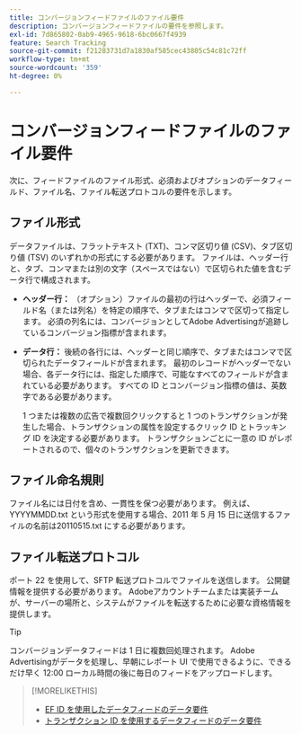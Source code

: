 ```yaml
---
title: コンバージョンフィードファイルのファイル要件
description: コンバージョンフィードファイルの要件を参照します。
exl-id: 7d865802-0ab9-4965-9618-6bc0667f4939
feature: Search Tracking
source-git-commit: f21283731d7a1830af585cec43805c54c81c72ff
workflow-type: tm+mt
source-wordcount: '359'
ht-degree: 0%

---
```


# コンバージョンフィードファイルのファイル要件

次に、フィードファイルのファイル形式、必須およびオプションのデータフィールド、ファイル名、ファイル転送プロトコルの要件を示します。

## ファイル形式

データファイルは、フラットテキスト (TXT)、コンマ区切り値 (CSV)、タブ区切り値 (TSV) のいずれかの形式にする必要があります。 ファイルは、ヘッダー行と、タブ、コンマまたは別の文字（スペースではない）で区切られた値を含むデータ行で構成されます。

* **ヘッダー行：** （オプション）ファイルの最初の行はヘッダーで、必須フィールド名（または列名）を特定の順序で、タブまたはコンマで区切って指定します。 必須の列名には、コンバージョンとしてAdobe Advertisingが追跡しているコンバージョン指標が含まれます。

* **データ行：** 後続の各行には、ヘッダーと同じ順序で、タブまたはコンマで区切られたデータフィールドが含まれます。 最初のレコードがヘッダーでない場合、各データ行には、指定した順序で、可能なすべてのフィールドが含まれている必要があります。 すべての ID とコンバージョン指標の値は、英数字である必要があります。

  1 つまたは複数の広告で複数回クリックすると 1 つのトランザクションが発生した場合、トランザクションの属性を設定するクリック ID とトラッキング ID を決定する必要があります。 トランザクションごとに一意の ID がレポートされるので、個々のトランザクションを更新できます。

## ファイル命名規則

ファイル名には日付を含め、一貫性を保つ必要があります。 例えば、YYYYMMDD.txt という形式を使用する場合、2011 年 5 月 15 日に送信するファイルの名前は20110515.txt にする必要があります。

## ファイル転送プロトコル

ポート 22 を使用して、SFTP 転送プロトコルでファイルを送信します。 公開鍵情報を提供する必要があります。  Adobeアカウントチームまたは実装チームが、サーバーの場所と、システムがファイルを転送するために必要な資格情報を提供します。

>[!TIP]
>
>コンバージョンデータフィードは 1 日に複数回処理されます。 Adobe Advertisingがデータを処理し、早朝にレポート UI で使用できるように、できるだけ早く 12:00 ローカル時間の後に毎日のフィードをアップロードします。

>[!MORELIKETHIS]
>
>* [EF ID を使用したデータフィードのデータ要件](/help/search-social-commerce/tracking/feed-ef-id-data-requirements.md)
>* [トランザクション ID を使用するデータフィードのデータ要件](/help/search-social-commerce/tracking/feed-transaction-id-data-requirements.md)

